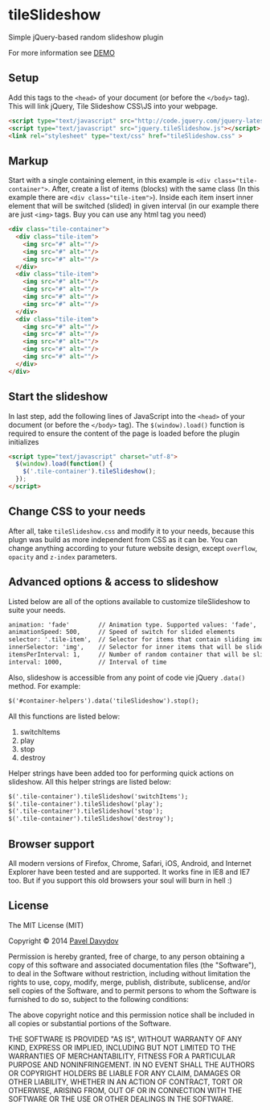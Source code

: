 # tileSlideshow
Simple jQuery-based random slideshow plugin

For more information see [DEMO](http://typical000.github.io/tileSlideshow)

Setup
-----
Add this tags to the `<head>` of your document (or before the `</body>` tag). This will link jQuery, Tile Slideshow CSS\JS into your webpage.

```html
<script type="text/javascript" src="http://code.jquery.com/jquery-latest.min.js"></script>
<script type="text/javascript" src="jquery.tileSlideshow.js"></script>
<link rel="stylesheet" type="text/css" href="tileSlideshow.css" >
```

Markup
------
Start with a single containing element, in this example is `<div class="tile-container">`. After, create a list of items (blocks) with the same class (In this example there are `<div class="tile-item">`).
Inside each item insert inner element that will be switched (slided) in given interval (in our example there are just `<img>` tags. Buy you can use any html tag you need)

```html
<div class="tile-container">
  <div class="tile-item">
    <img src="#" alt=""/>
    <img src="#" alt=""/>
    <img src="#" alt=""/>
  </div>
  <div class="tile-item">
    <img src="#" alt=""/>
    <img src="#" alt=""/>
    <img src="#" alt=""/>
    <img src="#" alt=""/>
  </div>
  <div class="tile-item">
    <img src="#" alt=""/>
    <img src="#" alt=""/>
    <img src="#" alt=""/>
    <img src="#" alt=""/>
    <img src="#" alt=""/>
  </div>
</div>
```

Start the slideshow
-------------------
In last step, add the following lines of JavaScript into the `<head>` of your document (or before the `</body>` tag).
The `$(window).load()` function is required to ensure the content of the page is loaded before the plugin initializes

```html
<script type="text/javascript" charset="utf-8">
  $(window).load(function() {
    $('.tile-container').tileSlideshow();
  });
</script>
```

Change CSS to your needs
------------------------

After all, take `tileSlideshow.css` and modify it to your needs, because this plugn was build as more independent from CSS as it can be. You can change anything according to your future website design,
except `overflow`, `opacity` and `z-index` parameters.

Advanced options & access to slideshow
--------------------------------------
Listed below are all of the options available to customize tileSlideshow to suite your needs.

```html
animation: 'fade'        // Animation type. Supported values: 'fade', 'moveUp', 'moveDown', 'moveLeft', 'moveRight'
animationSpeed: 500,     // Speed of switch for slided elements
selector: '.tile-item',  // Selector for items that contain sliding images/items
innerSelector: 'img',    // Selector for inner items that will be slided in given interval
itemsPerInterval: 1,     // Number of random container that will be slided in given interval
interval: 1000,          // Interval of time
```

Also, slideshow is accessible from any point of code vie jQuery `.data()` method. For example:
```html
$('#container-helpers').data('tileSlideshow').stop();
```

All this functions are listed below:

1. switchItems
2. play
3. stop
4. destroy

Helper strings have been added too for performing quick actions on slideshow. All this helper strings are listed below:
```html
$('.tile-container').tileSlideshow('switchItems');
$('.tile-container').tileSlideshow('play');
$('.tile-container').tileSlideshow('stop');
$('.tile-container').tileSlideshow('destroy');
```

Browser support
---------------
All modern versions of Firefox, Chrome, Safari, iOS, Android, and Internet Explorer have been tested and are supported.
It works fine in IE8 and IE7 too. But if you support this old browsers your soul will burn in hell :)

License
-------

The MIT License (MIT)

Copyright © 2014 [Pavel Davydov](<typical000@gmail.com>)

Permission is hereby granted, free of charge, to any person obtaining a copy of this software and associated documentation files (the "Software"), to deal in the Software without restriction, including without limitation the rights to use, copy, modify, merge, publish, distribute, sublicense, and/or sell copies of the Software, and to permit persons to whom the Software is furnished to do so, subject to the following conditions:

The above copyright notice and this permission notice shall be included in all copies or substantial portions of the Software.

THE SOFTWARE IS PROVIDED "AS IS", WITHOUT WARRANTY OF ANY KIND, EXPRESS OR IMPLIED, INCLUDING BUT NOT LIMITED TO THE WARRANTIES OF MERCHANTABILITY, FITNESS FOR A PARTICULAR PURPOSE AND NONINFRINGEMENT. IN NO EVENT SHALL THE AUTHORS OR COPYRIGHT HOLDERS BE LIABLE FOR ANY CLAIM, DAMAGES OR OTHER LIABILITY, WHETHER IN AN ACTION OF CONTRACT, TORT OR OTHERWISE, ARISING FROM, OUT OF OR IN CONNECTION WITH THE SOFTWARE OR THE USE OR OTHER DEALINGS IN THE SOFTWARE.


